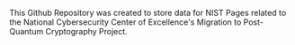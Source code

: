 This Github Repository was created to store data for NIST Pages related to the National Cybersecurity Center of Excellence's Migration to Post-Quantum Cryptography Project.

